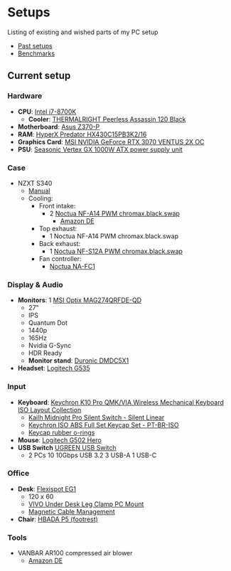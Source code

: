 # Setups

Listing of existing and wished parts of my PC setup

- [Past setups](past.md)
- [Benchmarks](benchmarks.md)

## Current setup

### Hardware

- **CPU**: [Intel i7-8700K](https://www.intel.com/content/www/us/en/products/sku/126684/intel-core-i78700k-processor-12m-cache-up-to-4-70-ghz/specifications.html)
    - **Cooler**: [THERMALRIGHT Peerless Assassin 120 Black](https://www.thermalright.com/product/peerless-assassin-120-black/)
- **Motherboard**: [Asus Z370-P](https://www.asus.com/me-en/supportonly/prime%20z370-p/helpdesk_manual)
- **RAM**: [HyperX Predator HX430C15PB3K2/16](../../assets/HX430C15PB3K2_16.pdf)
- **Graphics Card**: [MSI NVIDIA GeForce RTX 3070 VENTUS 2X OC](https://www.msi.com/Graphics-Card/GeForce-RTX-3070-VENTUS-2X-8G-OC-LHR)
- **PSU**: [Seasonic Vertex GX 1000W ATX power supply unit](https://seasonic.com/atx3-focus-gx)

### Case

- NZXT S340
    - [Manual](../../assets/nzxt-s340-manual.pdf)
    - Cooling:
        - Front intake:
            - 2 [Noctua NF-A14 PWM chromax.black.swap](https://noctua.at/de/nf-a14-pwm-chromax-black-swap/specification)
                - [Amazon DE](https://www.amazon.de/dp/B07655KF5C?th=1)
        - Top exhaust:
            - 1 Noctua NF-A14 PWM chromax.black.swap
        - Back exhaust:
            - 1 [Noctua NF-S12A PWM chromax.black.swap](https://noctua.at/de/nf-s12a-pwm-chromax-black-swap)
        - Fan controller:
            - [Noctua NA-FC1](https://noctua.at/de/na-fc1)

### Display & Audio

- **Monitors**: 1 [MSI Optix MAG274QRFDE-QD](https://de.msi.com/Monitor/Optix-MAG274QRF-QD/Specification)
    - 27"
    - IPS
    - Quantum Dot
    - 1440p
    - 165Hz
    - Nvidia G-Sync
    - HDR Ready
    - **Monitor stand**: [Duronic DMDC5X1](https://duronic.de/products/duronic-dmdc5x1-monitorhalterung-tischhalterung-bildschirmhalterung-monitorarm-mit-gasdruckfeder-lcd-led-computer-neigung-90-45-schwenkung-180-rotation-360)
- **Headset**: [Logitech G535](https://www.logitechg.com/en-us/products/gaming-audio/g535-wireless-headset.981-000971.html)

### Input

- **Keyboard**: [Keychron K10 Pro QMK/VIA Wireless Mechanical Keyboard ISO Layout Collection](https://www.keychron.com/products/keychron-k10-pro-qmk-via-wireless-mechanical-keyboard-iso-layout-collection)
    - [Kailh Midnight Pro Silent Switch - Silent Linear](https://www.keychron.com/products/kailh-midnight-pro-silent-switch?variant=40313324208217)
    - [Keychron ISO ABS Full Set Keycap Set - PT-BR-ISO](https://keychron.de/products/iso-abs-full-set-keycap-set?variant=41259162599561)
    - [Keycap rubber o-rings](https://www.amazon.de/-/en/Pieces-Keyboard-Silicone-Dampener-Cleaning/dp/B09T67X4WR)
- **Mouse**: [Logitech G502 Hero](https://www.logitechg.com/en-us/products/gaming-mice/g502-hero-gaming-mouse.910-005469.html)
- **USB Switch** [UGREEN USB Switch](https://de.ugreen.com/products/ugreen-usb-switch-2pc-10gbps-usb-3-2-switcher-2-in-4-out-usb-c-switch)
    - 2 PCs 10 10Gbps USB 3.2 3 USB-A 1 USB-C

### Office

- **Desk**: [Flexispot EG1](https://www.flexispot.de/elektrisch-hohenverstellbares-tischgestell-e1.html)
    - 120 x 60
    - [VIVO Under Desk Leg Clamp PC Mount](https://vivo-us.com/products/mount-pc01c)
    - [Magnetic Cable Management](https://www.lttstore.com/products/mcm-arches?variant=40464765517927)
- **Chair**: [HBADA P5 (footrest)](https://hbada.eu/products/hbada-p5-ergonomic-office-chair-with-footrest)

### Tools

- VANBAR AR100 compressed air blower
    - [Amazon DE](https://www.amazon.de/dp/B0BVLJ885C)
